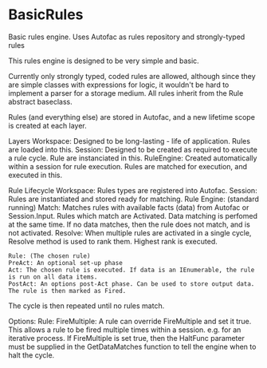 # BasicRules
Basic rules engine. Uses Autofac as rules repository and strongly-typed rules

This rules engine is designed to be very simple and basic.

Currently only strongly typed, coded rules are allowed, although since they are simple classes with expressions for logic, it wouldn't be hard to implement a parser for a storage medium. All rules inherit from the Rule abstract baseclass.

Rules (and everything else) are stored in Autofac, and a new lifetime scope is created at each layer.

Layers
  Workspace: Designed to be long-lasting - life of application. Rules are loaded into this.
  Session: Designed to be created as required to execute a rule cycle. Rule are instanciated in this.
  RuleEngine: Created automatically within a session for rule execution. Rules are matched for execution, and executed in this.

Rule Lifecycle
  Workspace: Rules types are registered into Autofac.
  Session: Rules are instantiated and stored ready for matching.
  Rule Engine: (standard running)
    Match: Matches rules with available facts (data) from Autofac or Session.Input. Rules which match are Activated.
           Data matching is perfomed at the same time. If no data matches, then the rule does not match, and is not activated.
    Resolve: When multiple rules are activated in a single cycle, Resolve method is used to rank them. Highest rank is executed.

    Rule: (The chosen rule)
    PreAct: An optional set-up phase
    Act: The chosen rule is executed. If data is an IEnumerable, the rule is run on all data items.
    PostAct: An options post-Act phase. Can be used to store output data.
    The rule is then marked as Fired.
  
The cycle is then repeated until no rules match.

Options:
  Rule:
    FireMultiple: A rule can override FireMultiple and set it true. This allows a rule to be fired multiple times within a session. e.g. for an iterative process.
      If FireMultiple is set true, then the HaltFunc parameter must be supplied in the GetDataMatches function to tell the engine when to halt the cycle.
    
